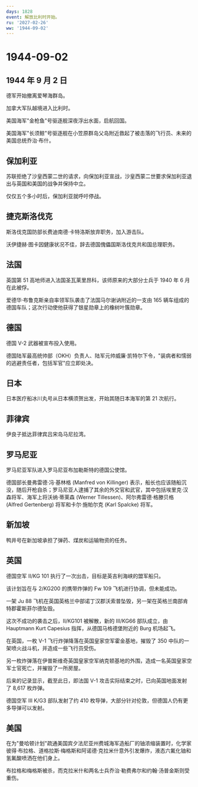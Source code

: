 ```yaml
---
days: 1828
event: 解放比利时开始。
ru: '2027-02-26'
ww: '1944-09-02'
---
```


# 1944-09-02

## 1944 年 9 月 2 日

德军开始撤离爱琴海群岛。

加拿大军队越境进入比利时。

美国海军"金枪鱼"号驱逐舰深夜浮出水面，启航回国。

美国海军"长须鲸"号驱逐舰在小笠原群岛父岛附近救起了被击落的飞行员、未来的美国总统乔治·布什。

## 保加利亚

苏联拒绝了沙皇西蒙二世的请求，向保加利亚宣战，沙皇西蒙二世要求保加利亚退出与英国和美国的战争并保持中立。

仅仅五个多小时后，保加利亚就呼吁停战。

## 捷克斯洛伐克

斯洛伐克国防部长费迪南德·卡特洛斯放弃职务，加入游击队。

沃伊捷赫·图卡因健康状况不佳，辞去德国傀儡国斯洛伐克共和国总理职务。

## 法国

英国第 51 高地师进入法国圣瓦莱里昂科，该师原来的大部分士兵于 1940 年 6
月在此被俘。

爱德华·布鲁克斯亲自率领军队袭击了法国马尔谢讷附近的一支由 165
辆车组成的德国车队；这次行动使他获得了银星勋章上的橡树叶簇勋章。

## 德国

德国 V-2 武器被宣布投入使用。

德国陆军最高统帅部（OKH）负责人、陆军元帅威廉·凯特尔下令，"装病者和懦弱的逃避责任者，包括军官"应立即处决。

## 日本

日本医疗船冰川丸号从日本横须贺出发，开始其随日本海军的第 21 次航行。

## 菲律宾

伊良子抵达菲律宾吕宋岛马尼拉湾。

## 罗马尼亚

罗马尼亚军队进入罗马尼亚布加勒斯特的德国公使馆。

德国部长曼弗雷德·冯·基林格 (Manfred von Killinger)
表示，船长也应该随船沉没，随后开枪自杀；罗马尼亚人逮捕了其余的外交官和武官，其中包括埃里克·汉森将军、海军上将沃纳·蒂莱森
(Werner Tillessen)、阿尔弗雷德·格滕贝格 (Alfred Gertenberg)
将军和卡尔·施帕尔克 (Karl Spalcke) 将军。

## 新加坡

鸭井号在新加坡承担了弹药、煤炭和运输物资的任务。

## 英国

德国空军 II/KG 101 执行了一次出击，目标是英吉利海峡的盟军船只。

该计划旨在与 2/KG200 的携带炸弹的 Fw 109 飞机进行协调，但未能成功。

一架 Ju 88
飞机在英国英格兰中部诺丁汉郡沃索普坠毁，另一架在英格兰南部肯特郡霍斯菲尔德坠毁。

这次不成功的袭击之后，II/KG101 被解散，新的 III/KG66 部队成立，由
Hauptmann Kurt Capesius 指挥，从德国马格德堡附近的 Burg 机场起飞。

在英国，一枚 V-1 飞行炸弹降落在英国皇家空军霍金基地，摧毁了 350
中队的一架喷火战斗机，并造成一些飞行员受伤。

另一枚炸弹落在伊普斯维奇英国皇家空军纳克顿基地的外围，造成一名英国皇家空军士官死亡，并摧毁了一所房屋。

后来的记录显示，截至此日，即法国 V-1
攻击实际结束之时，已向英国地面发射了 8,617 枚炸弹。

德国空军 III K/G3 部队发射了约 410
枚导弹，大部分针对伦敦，但德国人仍有更多导弹可以发射。

## 美国

在为"曼哈顿计划"疏通美国宾夕法尼亚州费城海军造船厂的铀浓缩装置时，化学家彼得·布拉格、道格拉斯·梅格斯和阿诺德·克拉米什意外引发爆炸，液态六氟化铀和氢氟酸喷洒在他们身上。

布拉格和梅格斯被杀，而克拉米什和两名士兵乔治·勒费弗尔和约翰·汤普金斯则受重伤。